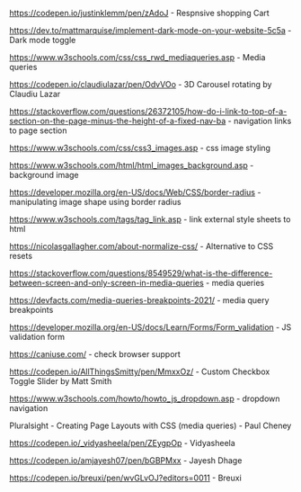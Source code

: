 https://codepen.io/justinklemm/pen/zAdoJ - Respnsive shopping Cart

https://dev.to/mattmarquise/implement-dark-mode-on-your-website-5c5a -  Dark mode toggle

https://www.w3schools.com/css/css_rwd_mediaqueries.asp - Media queries 

https://codepen.io/claudiulazar/pen/OdvVOo - 3D Carousel rotating by Claudiu Lazar

https://stackoverflow.com/questions/26372105/how-do-i-link-to-top-of-a-section-on-the-page-minus-the-height-of-a-fixed-nav-ba - navigation links to page section

https://www.w3schools.com/css/css3_images.asp - css image styling

https://www.w3schools.com/html/html_images_background.asp - background image

https://developer.mozilla.org/en-US/docs/Web/CSS/border-radius - manipulating image shape using border radius

https://www.w3schools.com/tags/tag_link.asp - link external style sheets to html

https://nicolasgallagher.com/about-normalize-css/ - Alternative to CSS resets

https://stackoverflow.com/questions/8549529/what-is-the-difference-between-screen-and-only-screen-in-media-queries - media queries 

https://devfacts.com/media-queries-breakpoints-2021/ - media query breakpoints

https://developer.mozilla.org/en-US/docs/Learn/Forms/Form_validation -  JS validation form

https://caniuse.com/ - check browser support

https://codepen.io/AllThingsSmitty/pen/MmxxOz/ - Custom Checkbox Toggle Slider by Matt Smith

https://www.w3schools.com/howto/howto_js_dropdown.asp - dropdown navigation

 Pluralsight - Creating Page Layouts with CSS (media queries) - Paul Cheney

 https://codepen.io/_vidyasheela/pen/ZEygpOp - Vidyasheela

 https://codepen.io/amjayesh07/pen/bGBPMxx - Jayesh Dhage

 https://codepen.io/breuxi/pen/wvGLvOJ?editors=0011 - Breuxi